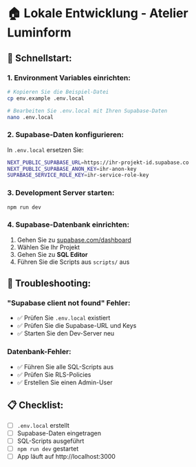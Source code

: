 # 🏠 Lokale Entwicklung - Atelier Luminform

## 🚀 **Schnellstart:**

### 1. **Environment Variables einrichten:**
```bash
# Kopieren Sie die Beispiel-Datei
cp env.example .env.local

# Bearbeiten Sie .env.local mit Ihren Supabase-Daten
nano .env.local
```

### 2. **Supabase-Daten konfigurieren:**
In `.env.local` ersetzen Sie:
```bash
NEXT_PUBLIC_SUPABASE_URL=https://ihr-projekt-id.supabase.co
NEXT_PUBLIC_SUPABASE_ANON_KEY=ihr-anon-key
SUPABASE_SERVICE_ROLE_KEY=ihr-service-role-key
```

### 3. **Development Server starten:**
```bash
npm run dev
```

### 4. **Supabase-Datenbank einrichten:**
1. Gehen Sie zu [supabase.com/dashboard](https://supabase.com/dashboard)
2. Wählen Sie Ihr Projekt
3. Gehen Sie zu **SQL Editor**
4. Führen Sie die Scripts aus `scripts/` aus

## 🔧 **Troubleshooting:**

### **"Supabase client not found" Fehler:**
- ✅ Prüfen Sie `.env.local` existiert
- ✅ Prüfen Sie die Supabase-URL und Keys
- ✅ Starten Sie den Dev-Server neu

### **Datenbank-Fehler:**
- ✅ Führen Sie alle SQL-Scripts aus
- ✅ Prüfen Sie RLS-Policies
- ✅ Erstellen Sie einen Admin-User

## 📋 **Checklist:**
- [ ] `.env.local` erstellt
- [ ] Supabase-Daten eingetragen
- [ ] SQL-Scripts ausgeführt
- [ ] `npm run dev` gestartet
- [ ] App läuft auf http://localhost:3000

